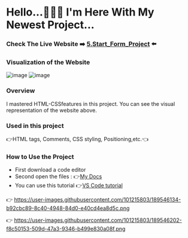 # Hello...🙋🏻‍♂️ I'm Here With My Newest Project...
### Check The Live Website :arrow_right: [5.Start_Form_Project](https://muka6363.github.io/PROJELER_MK/5.Start_Form/index.html) :arrow_left:
### Visualization of the Website
![image](https://user-images.githubusercontent.com/101215803/189546134-b92cbc89-8c40-4948-84d0-e40cd4ea8d5c.png)
![image](https://user-images.githubusercontent.com/101215803/189546202-f8c50153-509d-47a3-9346-b499e830a08f.png)



### Overview
I mastered HTML-CSSfeatures in this project. You can see the visual representation of the website above.
### Used in this project
:point_right:HTML tags, Comments, CSS styling, Positioning,etc.:point_left:
### How to Use the Project
+ First download a code editor
+ Second open the files : :point_right:[My Docs](https://muka6363.github.io/PROJELER_MK/5.Start_Form/index.html)
+ You can use this tutorial :point_right:[VS Code tutorial](https://www.youtube.com/watch?v=fJEbVCrEMSE)

 :point_right: https://user-images.githubusercontent.com/101215803/189546134-b92cbc89-8c40-4948-84d0-e40cd4ea8d5c.png
 
 :point_right: https://user-images.githubusercontent.com/101215803/189546202-f8c50153-509d-47a3-9346-b499e830a08f.png

